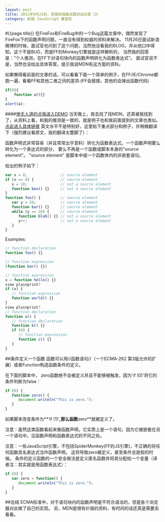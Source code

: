 ```yaml
---
layout: post
title: 2011年9月23日，百度前端面试题对话记录（3）
category: 前端 JavaScript 兼容性
---
```

#{{page.title}}
在FireFox和FireBug中的一个Bug这篇文章中，偶然发现了FireFox下的函数声明问题，一直没有得到权威的资料来解决。
11月26日面试新浪微博的时候，面试官也问到了这个问题，当然他没看我的BLOG，并从他口中得知，这个不是BUG，而是FF的Monkey引擎就是这样解析的，
当然我的回答是：“个人推测，在FF下对语句快内的函数声明转化为函数表达式”。
面试官说不是，当然也没给出具体答案，提示我说MDN有这方面的资料。

如果懒得看前面的文章的话，可以看看下面一个简单的例子，在FF/IE/Chrome都跑一遍，看看FF和其他二者之间的差异:(FF会报错，其他的会弹出函数代码)

```javascript
if(0){
    function a(){}
}
alert(a);
```
####[惨无人道的点我进入DEMO](/demo/firefox-function)
当天晚上，我去找了找MDN，还真被我找到了，从资料上看，和我的推测是一致的，就是例子也和我前面提到的文章也类似。
[点此进入具体链接](https://developer.mozilla.org/en/JavaScript/Reference/Functions_and_function_scope#Function_constructor_vs._function_declaration_vs._function_expression)
英文水平不是特别好，这里贴下重点部分和例子，并稍微翻译下（强烈建议看原文，我的翻译太蹩脚了）：

函数声明式非常容易（并且常常出乎意料）转化为函数表达式。一个函数声明要么转化为一个表达式的部分，
要么不再是一个函数或脚本本身的"source element"。 "source element" 是脚本中或一个函数体内的非嵌套语句。

给出的例子如下：

```javascript
var x = 0;               // source element
if (x == 0) {            // source element
   x = 10;               // not a source element
   function boo() {}     // not a source element
}
function foo() {         // source element
   var y = 20;           // source element
   function bar() {}     // source element
   while (y == 10) {     // source element
      function blah() {} // not a source element
      y++;               // not a source element
   }
}
```

Examples:

```javascript
// function declaration
function foo() {}

// function expression
(function bar() {})

// function expression
x = function hello() {}
view plainprint?
if (x) {
   // function expression
   function world() {}
}
view plainprint?
// function declaration
function a() {
   // function declaration
   function b() {}
   if (0) {
      // function expression
      function c() {}
   }
}
```

##条件定义一个函数
函数可以用//函数语句//（一个ECMA-262 第3版允许的扩展）或者Function构造函数条件的定义。

在下面的脚本中， zero函数绝不会被定义并且不能够被触发，因为'if (0)'将它的条件判断为false：

```javascript
if (0) {
   function zero() {
      document.writeln("This is zero.");
   }
}
```

如果脚本改变条件为**‘if (1)’**,那么函数**zero**就被定义了。

注意：虽然这类函数看起来像函数声明，它实质上是一个语句，因为它被嵌套在另一个语句中。见函数声明和函数表达式的不同之处。

注意：一些JavaScript引擎，不包括SpiderMonkey(FF的JS引擎)，不正确的将任何函数具名表达式当作函数声明。
这将导致zero被定义，甚至条件总是假的时候。
条件的定义函数的一个安全做法是定义匿名函数并将其分配给一个变量（译者注：其实就是用函数表达式）：

```javascript
if (0) {
   var zero = function() {
      document.writeln("This is zero.");
   }
}
```

##总结
ECMA标准中，对于语句块内的函数声明是不符合语法的，但是各个浏览器对此做了自己的实现。
另，MDN是很有价值的资料，有时间的话还真是需要去看看。